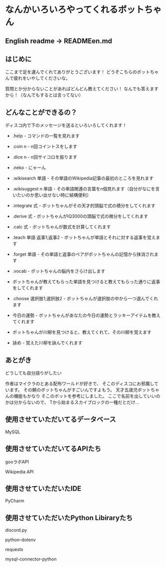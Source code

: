 # なんかいろいろやってくれるボットちゃん

## English readme -> READMEen.md

## はじめに
ここまで足を運んでくれてありがとうございます！
どうぞこちらのボットちゃんで疲れをいやしてくださいな。

質問とか分からないことがあればどんどん教えてください！
なんでも答えますから！（なんでもするとは言ってない）

## どんなことができるの？
ディスコ内で下のメッセージを送るといろいろしてくれます！
 - .help - コマンドの一覧を見れます

 - .coin n - n回コイントスをします

 - .dice n - n回サイコロを振ります

 - .neko - にゃーん

 - .wikisearch 単語 - その単語のWikipedia記事の最初のところを見れます

 - .wikisuggest n 単語 - その単語関連の言葉をn個見れます（自分がなにを言いたいのか思い出せない時に結構便利）
  
 - .integrate 式 - ボットちゃんがその天才的頭脳で式の積分をしてくれます
 
 - .derive 式 - ボットちゃんがIQ3000の頭脳で式の微分をしてくれます
 
 - .calc 式 - ボットちゃんが数式を計算してくれます
 
 - .teach 単語 返事1;返事2 - ボットちゃんが単語とそれに対する返事を覚えます
 
 - .forget 単語 - その単語と返事のペアがボットちゃんの記憶から抹消されます
 
 - .vocab - ボットちゃんの脳内をさらけ出します
 
 -  ボットちゃんが教えてもらった単語を見つけると教えてもらった通りに返事をしてくれます
 
 - .choose 選択肢1;選択肢2 - ボットちゃんが選択肢の中から一つ選んでくれます
 
 - 今日の運勢 - ボットちゃんがあなたの今日の運勢とラッキーアイテムを教えてくれます

 - ボットちゃんが川柳を見つけると、教えてくれて、その川柳を覚えます

 - 詠め - 覚えた川柳を詠んでくれます

## あとがき
どうしても自分語りがしたい

作者はマイクラのとある配布ワールドが好きで、
そこのディスコにお邪魔しています。
その鯖のボットちゃんがすごいんですよもう。
天才五歳児ボットちゃんの機能もかなり
そこのボットを参考にしました。
ここで名前を出していいのかは分からないので、
Tから始まるスカイブロックの一種だとだけ…

## 使用させていただいてるデータベース
MySQL

## 使用させていただいてるAPIたち
gooラボAPI

Wikipedia API

## 使用させていただいたIDE
PyCharm

## 使用させていただいたPython Libiraryたち
discord.py

python-dotenv

requests

mysql-connector-python



